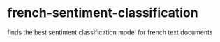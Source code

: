 # french-sentiment-classification
finds the best sentiment classification model for french text documents
